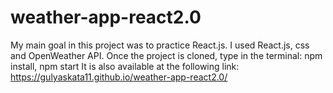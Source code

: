 # weather-app-react2.0

My main goal in this project was to practice React.js.
I used React.js, css and OpenWeather API.
Once the project is cloned, type in the terminal: npm install, npm start
It is also available at the following link: https://gulyaskata11.github.io/weather-app-react2.0/

